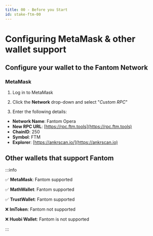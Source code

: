 ```yaml
---
title: 00 - Before you Start
id: stake-ftm-00
---
```


# Configuring MetaMask & other wallet support

## Configure your wallet to the Fantom Network

### MetaMask

1. Log in to MetaMask

2. Click the **Network** drop-down and select "*Custom RPC*"
    
3. Enter the following details:

* **Network Name**: Fantom Opera
* **New RPC URL**: [https://rpc.ftm.tools](https://rpc.ftm.tools)
* **ChainID**: 250
* **Symbol**: FTM
* **Explorer**: [https://ankrscan.io/](https://ankrscan.io)

## Other wallets that support Fantom

:::info

:white_check_mark: **MetaMask**: Fantom supported

:white_check_mark: **MathWallet**: Fantom supported

:white_check_mark: **TrustWallet**: Fantom supported

:x: **ImToken**: Fantom not supported

:x: **Huobi Wallet**: Fantom is not supported

:::
